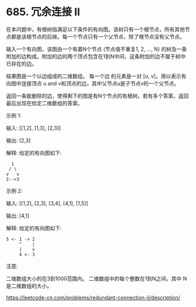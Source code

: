 # 685. 冗余连接 II

在本问题中，有根树指满足以下条件的有向图。该树只有一个根节点，所有其他节点都是该根节点的后继。每一个节点只有一个父节点，除了根节点没有父节点。

输入一个有向图，该图由一个有着N个节点 (节点值不重复1, 2, ..., N) 的树及一条附加的边构成。附加的边的两个顶点包含在1到N中间，这条附加的边不属于树中已存在的边。

结果图是一个以边组成的二维数组。 每一个边 的元素是一对 [u, v]，用以表示有向图中连接顶点 u and v和顶点的边，其中父节点u是子节点v的一个父节点。

返回一条能删除的边，使得剩下的图是有N个节点的有根树。若有多个答案，返回最后出现在给定二维数组的答案。

示例 1:

输入: [[1,2], [1,3], [2,3]]

输出: [2,3]

解释: 给定的有向图如下:
```text
  1
 / \
v   v
2-->3
```
示例 2:

输入: [[1,2], [2,3], [3,4], [4,1], [1,5]]

输出: [4,1]

解释: 给定的有向图如下:
```text
5 <- 1 -> 2
     ^    |
     |    v
     4 <- 3
```
注意:

二维数组大小的在3到1000范围内。
二维数组中的每个整数在1到N之间，其中 N 是二维数组的大小。


https://leetcode-cn.com/problems/redundant-connection-ii/description/
